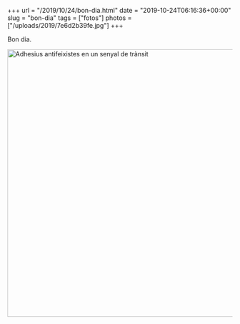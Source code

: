 +++
url = "/2019/10/24/bon-dia.html"
date = "2019-10-24T06:16:36+00:00"
slug = "bon-dia"
tags = ["fotos"]
photos = ["/uploads/2019/7e6d2b39fe.jpg"]
+++

Bon dia.

<img src="/uploads/2019/7e6d2b39fe.jpg" width="600" height="600" alt="Adhesius antifeixistes en un senyal de trànsit" />
